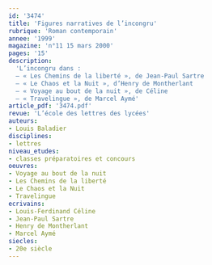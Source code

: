 ```yaml
---
id: '3474'
title: 'Figures narratives de l’incongru'
rubrique: 'Roman contemporain'
annee: '1999'
magazine: 'n°11 15 mars 2000'
pages: '15'
description: 
  'L’incongru dans :
  – « Les Chemins de la liberté », de Jean-Paul Sartre
  – « Le Chaos et la Nuit », d’Henry de Montherlant
  – « Voyage au bout de la nuit », de Céline
  – « Travelingue », de Marcel Aymé'
article_pdf: '3474.pdf'
revue: 'L’école des lettres des lycées'
auteurs:
- Louis Baladier
disciplines:
- lettres
niveau_etudes:
- classes préparatoires et concours
oeuvres:
- Voyage au bout de la nuit
- Les Chemins de la liberté
- Le Chaos et la Nuit
- Travelingue
ecrivains:
- Louis-Ferdinand Céline
- Jean-Paul Sartre
- Henry de Montherlant
- Marcel Aymé
siecles:
- 20e siècle
---
```

